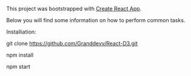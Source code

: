 This project was bootstrapped with [Create React App](https://github.com/facebookincubator/create-react-app).

Below you will find some information on how to perform common tasks.<br>

Installiation:

git clone https://github.com/Granddevv/React-D3.git

npm install

npm start
